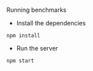 Running benchmarks

- Install the dependencies
```shell
npm install
```

- Run the server

```shell
npm start
```



